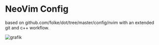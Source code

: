 # NeoVim Config

based on github.com/folke/dot/tree/master/config/nvim
with an extended git and c++ workflow.

![grafik](https://user-images.githubusercontent.com/65787013/209995058-121a5046-1ff9-44ad-a4cb-91b0e04d3f13.png)
